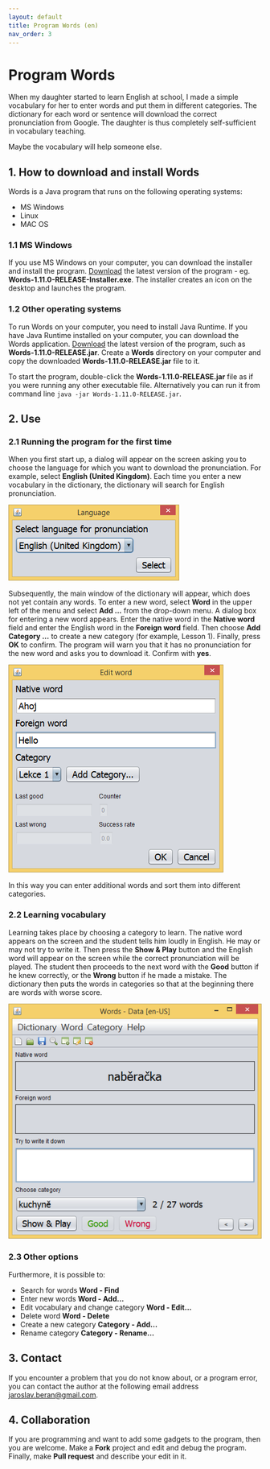 ```yaml
---
layout: default
title: Program Words (en)
nav_order: 3
---
```


# Program Words

When my daughter started to learn English at school, I made a simple vocabulary for her to enter words and put them in different categories. The dictionary for each word or sentence will download the correct pronunciation from Google. The daughter is thus completely self-sufficient in vocabulary teaching.

Maybe the vocabulary will help someone else.

## 1. How to download and install Words

Words is a Java program that runs on the following operating systems:

* MS Windows
* Linux
* MAC OS

### 1.1 MS Windows

If you use MS Windows on your computer, you can download the installer and install the program. [Download](https://github.com/berk76/words/releases/latest) the latest version of the program - eg. __Words-1.11.0-RELEASE-Installer.exe__. The installer creates an icon on the desktop and launches the program.

### 1.2 Other operating systems

To run Words on your computer, you need to install Java Runtime. If you have Java Runtime installed on your computer, you can download the Words application. [Download](https://github.com/berk76/words/releases/latest) the latest version of the program, such as __Words-1.11.0-RELEASE.jar__. Create a __Words__ directory on your computer and copy the downloaded __Words-1.11.0-RELEASE.jar__ file to it.  

To start the program, double-click the __Words-1.11.0-RELEASE.jar__ file as if you were running any other executable file. Alternatively you can run it from command line `java -jar Words-1.11.0-RELEASE.jar`.

## 2. Use

### 2.1 Running the program for the first time

When you first start up, a dialog will appear on the screen asking you to choose the language for which you want to download the pronunciation. For example, select __English (United Kingdom)__. Each time you enter a new vocabulary in the dictionary, the dictionary will search for English pronunciation.

![Language chooser](../gfx/LangChooser.png)

Subsequently, the main window of the dictionary will appear, which does not yet contain any words. To enter a new word, select __Word__ in the upper left of the menu and select __Add ...__ from the drop-down menu. A dialog box for entering a new word appears. Enter the native word in the __Native word__ field and enter the English word in the __Foreign word__ field. Then choose __Add Category ...__ to create a new category (for example, Lesson 1). Finally, press __OK__ to confirm. The program will warn you that it has no pronunciation for the new word and asks you to download it. Confirm with __yes__.

![Edit word](../gfx/EditWord.png)

In this way you can enter additional words and sort them into different categories.

### 2.2 Learning vocabulary

Learning takes place by choosing a category to learn. The native word appears on the screen and the student tells him loudly in English. He may or may not try to write it. Then press the __Show & Play__ button and the English word will appear on the screen while the correct pronunciation will be played. The student then proceeds to the next word with the __Good__ button if he knew correctly, or the __Wrong__ button if he made a mistake. The dictionary then puts the words in categories so that at the beginning there are words with worse score.

![Main window](../gfx/Words.png)
 
### 2.3 Other options

Furthermore, it is possible to:

* Search for words __Word - Find__
* Enter new words __Word - Add...__
* Edit vocabulary and change category __Word - Edit...__
* Delete word __Word - Delete__
* Create a new category __Category - Add...__
* Rename category __Category - Rename...__

## 3. Contact

If you encounter a problem that you do not know about, or a program error, you can contact the author at the following email address [jaroslav.beran@gmail.com](mailto:jaroslav.beran@gmail.com).  

## 4. Collaboration

If you are programming and want to add some gadgets to the program, then you are welcome. Make a __Fork__ project and edit and debug the program. Finally, make __Pull request__ and describe your edit in it.
